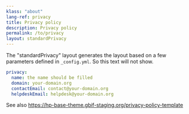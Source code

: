 ```yaml
---
klass: "about"
lang-ref: privacy
title: Privacy policy
description: Privacy policy
permalink: /to/privacy
layout: standardPrivacy
---
```

The "standardPrivacy" layout generates the layout based on a few parameters defined in `_config.yml`. So this text will not show.

```yml
privacy:
  name: the name should be filled
  domain: your-domain.org
  contactEmail: contact@your-domain.org
  helpdeskEmail: helpdesk@your-domain.org
```

See also https://hp-base-theme.gbif-staging.org/privacy-policy-template
